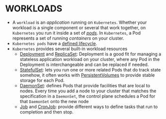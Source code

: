 # WORKLOADS

- A `workload` is an *application* running on `Kubernetes`. Whether your workload is a single component or several that work together, on `Kubernetes` you run it inside a set of [*pods*](https://kubernetes.io/docs/concepts/workloads/pods/). In `Kubernetes`, a Pod represents a set of running *containers* on your cluster.
- `Kubernetes pods` have a [defined lifecycle](https://kubernetes.io/docs/concepts/workloads/pods/pod-lifecycle/).
- `Kubernetes` provides several built-in workload resources
  - [Deployment](https://kubernetes.io/docs/concepts/workloads/controllers/deployment/) and [ReplicaSet](https://kubernetes.io/docs/concepts/workloads/controllers/replicaset/): Deployment is a good fit for managing a stateless application workload on your cluster, where any Pod in the Deployment is interchangeable and can be replaced if needed.
  - [StatefulSet](https://kubernetes.io/docs/concepts/workloads/controllers/statefulset/): lets you run one or more related Pods that do track state somehow, it often works with [PersistentVolumes](https://kubernetes.io/docs/concepts/storage/persistent-volumes/) to provide stable storage for each Pod.
  - [DaemonSet](https://kubernetes.io/docs/concepts/workloads/controllers/daemonset/): defines Pods that provide facilities that are local to nodes. Every time you add a node to your cluster that matches the specification in a `DaemonSet`, the control plane schedules a Pod for that `DaemonSet` onto the new node
  - [Job](https://kubernetes.io/docs/concepts/workloads/controllers/job/) and [CronJob](https://kubernetes.io/docs/concepts/workloads/controllers/cron-jobs/): provide different ways to define tasks that run to completion and then stop.
